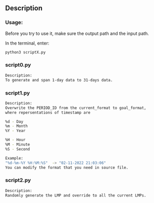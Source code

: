 ## Description
### Usage:
Before you try to use it, make sure the output path and the input path.

In the terminal, enter:
```bash
python3 scriptX.py
```

### script0.py
```bash
Description:
To generate and span 1-day data to 31-days data.

```

### script1.py
```bash
Description:
Overwrite the PERIOD_ID from the current_format to goal_format,
where repersentations of timestamp are

%d - Day
%m - Month
%Y - Year

%H - Hour
%M - Minute
%S - Second

Example:
"%d-%m-%Y %H:%M:%S"  -> "02-11-2022 21:03:06"
You can modify the format that you need in source file.
```

### script2.py
```bash
Description:
Randomly generate the LMP and override to all the current LMPs.
```
